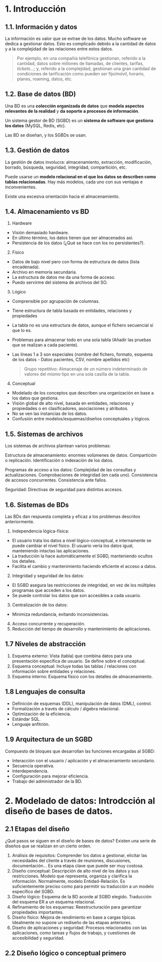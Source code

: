 # 1. Introducción
## 1.1. Información y datos
La información es valor que se extrae de los datos. Mucho software se dedica a gestionar datos. Esto es complicado debido a la cantidad de datos y a la complejidad de las relaciones entre estos datos.

> Por ejemplo, en una compañía telefónica gestionan, referido a la cantidad, datos sobre millones de llamadas, de clientes, tarifas, _tickets_...; y, referido a la complejidad, gestionan una gran cantidad de condiciones de tarificación como pueden ser fijo/móvil, horario, planes, roaming, datos, etc.

## 1.2. Base de datos (BD)
Una BD es una **colección organizada de datos** que **modela aspectos relevantes de la realidad**  y **da soporte a procesos de información**.

Un sistema gestor de BD (SGBD) es un **sistema de software que gestiona los datos** (MySQL, Redis, etc).

Las BD se diseñan, y los SGBDs se usan.

## 1.3. Gestión de datos
La gestión de datos involucra: almacenamiento, extracción, modificación, borrado, búsqueda, seguridad, integridad, compartición, etc.

Puede usarse un **modelo relacional en el que los datos se describen como tablas relacionadas**. Hay más modelos, cada uno con sus ventajas e inconvenientes.

Existe una excesiva orientación hacia el almacenamiento. <!-- ¿Qué quiere decir con esto? -->

## 1.4. Almacenamiento vs BD

1. Hardware
  - Visión demasiado hardware.
  - En último término, los datos tienen que ser almacenados así.
  - Persistencia de los datos (¿Qué se hace con los no persistentes?).

2. Físico
  - Datos de bajo nivel pero con forma de estructura de datos (lista encadenada).
  - Archivo en memoria secundaria.
  - La estructura de datos me da una forma de acceso.
  - Puedo servirme del sistema de archivos del SO.

3. Lógico
  - Comprensible por agrupación de columnas.
  - Tiene estructura de tabla basada en entidades, relaciones y propiedades
  - La tabla no es una estructura de datos, aunque el fichero secuencial sí que lo es.
  - Problemas para almacenar todo en una sola tabla (Añadir las pruebas que se realizan a cada paciente).
  - Las líneas 1 a 3 son especiales (nombre del fichero, formato, esquema de los datos - Datos pacientes, CSV, nombre apellidos etc)

    > Grupo repetitivo: Almacenaje de un número indeterminado de valores del mismo tipo en una sola casilla de la tabla.

4. Conceptual
  - Modelado de los conceptos que describen una organización en base a los datos que gestiona.
  - Visión global de alto nivel, basada en entidades, relaciones y propiedades o en clasificadores, asociaciones y atributos.
  - No se ven las instancias de los datos.
  - Confusión entre modelos/esquemas/diseños conceptuales y lógicos.

## 1.5. Sistemas de archivos
Los sistemas de archivos plantean varios problemas:

Estructura de almacenamiento: enormes volúmenes de datos. Compartición o replicación. Identificación o indexación de los datos.

Programas de acceso a los datos: Complejidad de las consultas y actualizaciones. Comprobaciones de integridad (en cada uno). Consistencia de accesos concurrentes. Consistencia ante fallos.

Seguridad: Directivas de seguridad para distintos accesos.

## 1.6. Sistemas de BDs
Las BDs dan respuesta completa y eficaz a los problemas descritos anteriormente.

1. Independencia lógica-física:
  - El usuario trata los datos a nivel lógico-conceptual, e internamente se puede cambiar el nivel físico. El usuario vería los datos igual, manteniendo intactas las aplicaciones.
  - La traducción la hace automáticamente el SGBD, manteniendo ocultos los detalles.
  - Facilita el cambio y mantenimiento haciendo eficiente el acceso a datos.

2. Integridad y seguridad de los datos:
  - El SGBD asegura las restricciones de integridad, en vez de los múltiples programas que acceden a los datos.
  - Se puede controlar los datos que son accesibles a cada usuario.

3. Centralización de los datos:
  - Minimiza redundancia, evitando inconsistencias.

4. Acceso concurrente y recuperación.
5. Reducción del tiempo de desarrollo y mantenimiento de aplicaciones.

## 1.7 Niveles de abstracción

1. Esquema externo: Vista (tabla) que combina datos para una presentación específica de usuario. Se define sobre el conceptual.
2. Esquema conceptual: Incluye todas las tablas / relaciones con información sobre entidades y relaciones.
3. Esquema interno: Esquema físico con los detalles de almacenamiento.


## 1.8 Lenguajes de consulta

- Definición de esquemas (DDL), manipulación de datos (DML), control.
- Formalización a través de cálculo / álgebra relacional.
- Optimización de la eficiencia.
- Estándar SQL.
- Lenguaje anfitrión.

## 1.9 Arquitectura de un SGBD
Compuesto de bloques que desarrollan las funciones encargadas al SGBD:

- Interacción con el usuario / aplicación y el almacenamiento secundario.
- Secuencia operativa.
- Interdependencia.
- Configuración para mejorar eficiencia.
- Trabajo del administrador de la BD.

# 2. Modelado de datos: Introdcción al diseño de bases de datos.
## 2.1 Etapas del diseño
¿Qué pasos se siguen en el diseño de bases de datos? Existen una serie de diseños que se realizan en un cierto orden.

1. Análisis de requisitos: Comprender los datos a gestionar, elicitar las necesidades del cliente a través de reuniones, discusiones, documentación... Es una etapa clave que puede ser muy costosa.
2. Diseño conceptual: Descripción de alto nivel de los datos y sus restricciones. Modelo que representa, organiza y clarifica la información. Normalmente, modelo Entidad-Relación. Es suficientemente preciso como para permitir su traducción a un modelo específico del SGBD.
3. Diseño lógico: Esquema de la BD acorde al SGBD elegido. Traducción del esquema ER a un esquema relacional.
4. Refinamiento de los esquemas: Reestructuración para garantizar propiedades importantes.
5. Diseño físico: Mejora de rendimiento en base a cargas típicas. Idealmente no supone un rediseño de las etapas anteriores.
6. Diseño de aplicaciones y seguridad: Procesos relacionados con las aplicaciones, como tareas y flujos de trabajo, y cuestiones de accesibilidad y seguridad.

## 2.2 Diseño lógico o conceptual primero


<!-- Hasta diapo 5 - álgebra relacional -->
